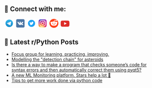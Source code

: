 ## 🔎 Connect with me:
[<img src="https://github.com/bullbesh/bullbesh/blob/main/images/Telegram.png" width="32" height="32" />](https://t.me/bullbesh)
[<img src="https://github.com/bullbesh/bullbesh/blob/main/images/VK.png" width="32" height="32" />](https://vk.com/bullbesh)
[<img src="https://github.com/bullbesh/bullbesh/blob/main/images/Twitter.png" width="32" height="32" />](https://twitter.com/bullbesh1)
[<img src="https://github.com/bullbesh/bullbesh/blob/main/images/Instagram.png" width="32" height="32" />](https://www.instagram.com/bullbesh)
[<img src="https://github.com/bullbesh/bullbesh/blob/main/images/Reddit.png" width="32" height="32" />](https://www.reddit.com/user/bullbesh)
[<img src="https://github.com/bullbesh/bullbesh/blob/main/images/YouTube.png" width="32" height="32" />](https://www.youtube.com/channel/UCtfjRs6uzgq5mfm8S06WTcg)

## 📕 Latest r/Python Posts
<!-- BLOG-POST-LIST:START -->
- [Focus group for learning, practicing, improving.](https://www.reddit.com/r/Python/comments/10cum1o/focus_group_for_learning_practicing_improving/)
- [Modelling the &quot;detection chain&quot; for asteroids](https://www.reddit.com/r/Python/comments/10cu5xm/modelling_the_detection_chain_for_asteroids/)
- [Is there a way to make a program that checks someone’s code for syntax errors and then automatically correct them using pyqt5?](https://www.reddit.com/r/Python/comments/10ctquz/is_there_a_way_to_make_a_program_that_checks/)
- [A new ML Monitoring platform. Stars help a lot 🤟](https://www.reddit.com/r/Python/comments/10csbut/a_new_ml_monitoring_platform_stars_help_a_lot/)
- [Tips to get more work done via python code](https://www.reddit.com/r/Python/comments/10cqfc5/tips_to_get_more_work_done_via_python_code/)
<!-- BLOG-POST-LIST:END -->
